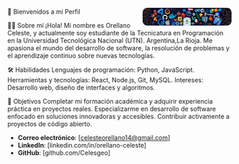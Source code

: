 

🌟 Bienvenidos a mi Perfil
<img src="https://github.com/Jaydeep-Yadav/Jaydeep-Yadav/raw/main/banner.png" alt="Foto de perfil" width="200" align="right" style="border-radius: 10px;">

👩‍💻 Sobre mí
¡Hola! Mi nombre es Orellano Celeste, y actualmente soy estudiante de la Tecnicatura en Programación en la Universidad Tecnológica Nacional (UTN).
Argentina,La Rioja.
Me apasiona el mundo del desarrollo de software, la resolución de problemas y el aprendizaje continuo sobre nuevas tecnologías.

🛠️ Habilidades
Lenguajes de programación: Python, JavaScript.
Herramientas y tecnologías: React, Node.js, Git, MySQL.
Intereses: Desarrollo web, diseño de interfaces y algoritmos.


🎯 Objetivos
Completar mi formación académica y adquirir experiencia práctica en proyectos reales.
Especializarme en desarrollo de software enfocado en soluciones innovadoras y accesibles.
Contribuir activamente a proyectos de código abierto.

- **Correo electrónico**: [celesteorellano14@gmail.com]
- **LinkedIn**: [linkedin.com/in/orellano-celeste]
- **GitHub**: [github.com/Celesgeo]

